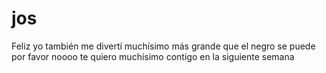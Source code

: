# jos
Feliz yo también me divertí muchísimo más grande que el negro se puede por favor noooo te quiero muchísimo contigo en la siguiente semana
